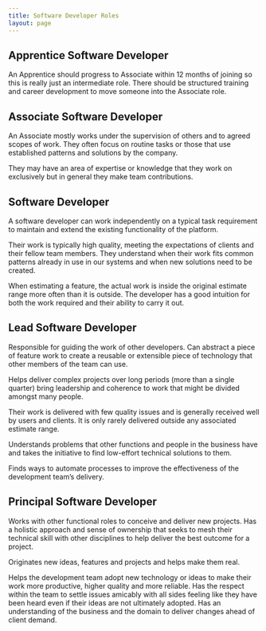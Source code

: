 ```yaml
---
title: Software Developer Roles
layout: page
---
```


## Apprentice Software Developer

An Apprentice should progress to Associate within 12 months of joining so this is really just an intermediate role. There should be  structured training and career development to move someone into the Associate role.

## Associate Software Developer

An Associate mostly works under the supervision of others and to agreed scopes of work. They often focus on routine tasks or those that use established patterns and solutions by the company.

They may have an area of expertise or knowledge that they work on exclusively but in general they make team contributions.

## Software Developer

A software developer can work independently on a typical task requirement to maintain and extend the existing functionality of the platform.

Their work is typically high quality, meeting the expectations of clients and their fellow team members. They understand when their work fits common patterns already in use in our systems and when new solutions need to be created.

When estimating a feature, the actual work is inside the original estimate range more often than it is outside. The developer has a good intuition for both the work required and their ability to carry it out.

## Lead Software Developer

Responsible for guiding the work of other developers. Can abstract a piece of feature work to create a reusable or extensible piece of technology that other members of the team can use.

Helps deliver complex projects over long periods (more than a single quarter) bring leadership and coherence to work that might be divided amongst many people.

Their work is delivered with few quality issues and is generally received well by users and clients. It is only rarely delivered outside any associated estimate range.

Understands problems that other functions and people in the business have and takes the initiative to find low-effort technical solutions to them.

Finds ways to automate processes to improve the effectiveness of the development team’s delivery.

## Principal Software Developer

Works with other functional roles to conceive and deliver new projects. Has a holistic approach and sense of ownership that seeks to mesh their technical skill with other disciplines to help deliver the best outcome for a project.

Originates new ideas, features and projects and helps make them real.

Helps the development team adopt new technology or ideas to make their work more productive, higher quality and more reliable.
Has the respect within the team to settle issues amicably with all sides feeling like they have been heard even if their ideas are not ultimately adopted.
Has an understanding of the business and the domain to deliver changes ahead of client demand.


